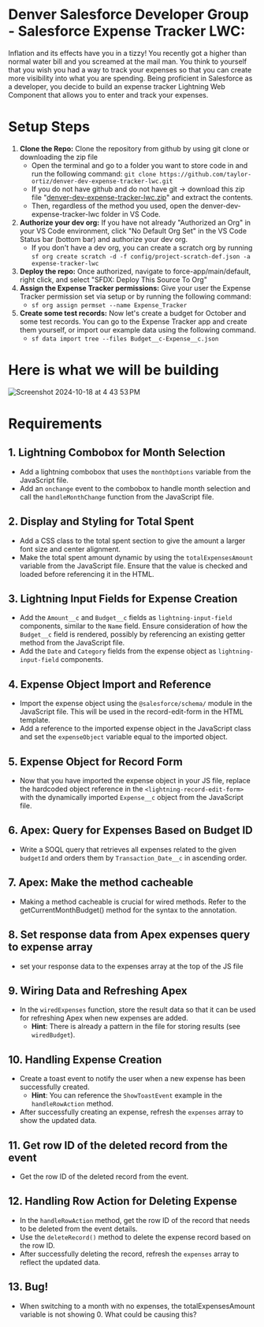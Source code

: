 # Denver Salesforce Developer Group - Salesforce Expense Tracker LWC:

Inflation and its effects have you in a tizzy! You recently got a higher than normal water bill and you screamed at the mail man. You think to yourself that you wish you had a way to track your expenses so that you can create more visibility into what you are spending. Being proficient in Salesforce as a developer, you decide to build an expense tracker Lightning Web Component that allows you to enter and track your expenses. 

# Setup Steps
1. **Clone the Repo:** Clone the repository from github by using git clone or downloading the zip file
    - Open the terminal and go to a folder you want to store code in and run the following command: ```git clone https://github.com/taylor-ortiz/denver-dev-expense-tracker-lwc.git```
    - If you do not have github and do not have git -> download this zip file "[denver-dev-expense-tracker-lwc.zip](https://github.com/taylor-ortiz/denver-dev-expense-tracker-lwc/raw/refs/heads/main/denver-dev-expense-tracker-lwc.zip)" and extract the contents.
    - Then, regardless of the method you used, open the denver-dev-expense-tracker-lwc folder in VS Code.
1. **Authorize your dev org:** If you have not already "Authorized an Org" in your VS Code environment, click "No Default Org Set" in the VS Code Status bar (bottom bar) and authorize your dev org.
    - If you don't have a dev org, you can create a scratch org by running ```sf org create scratch -d -f config/project-scratch-def.json -a expense-tracker-lwc```
1. **Deploy the repo:** Once authorized, navigate to force-app/main/default, right click, and select "SFDX: Deploy This Source To Org"
1. **Assign the Expense Tracker permissions:** Give your user the Expense Tracker permission set via setup or by running the following command:
    - ```sf org assign permset --name Expense_Tracker```
1. **Create some test records:** Now let's create a budget for October and some test records. You can go to the Expense Tracker app and create them yourself, or import our example data using the following command.
    - ```sf data import tree --files Budget__c-Expense__c.json```

# Here is what we will be building

![Screenshot 2024-10-18 at 4 43 53 PM](https://github.com/user-attachments/assets/f8e41bc5-b78e-4367-9b80-a3e8f49fa503)

# Requirements

## 1. Lightning Combobox for Month Selection
- Add a lightning combobox that uses the `monthOptions` variable from the JavaScript file.
- Add an `onchange` event to the combobox to handle month selection and call the `handleMonthChange` function from the JavaScript file.

## 2. Display and Styling for Total Spent
- Add a CSS class to the total spent section to give the amount a larger font size and center alignment.
- Make the total spent amount dynamic by using the `totalExpensesAmount` variable from the JavaScript file. Ensure that the value is checked and loaded before referencing it in the HTML.

## 3. Lightning Input Fields for Expense Creation
- Add the `Amount__c` and `Budget__c` fields as `lightning-input-field` components, similar to the `Name` field. Ensure consideration of how the `Budget__c` field is rendered, possibly by referencing an existing getter method from the JavaScript file.
- Add the `Date` and `Category` fields from the expense object as `lightning-input-field` components.

## 4. Expense Object Import and Reference
- Import the expense object using the `@salesforce/schema/` module in the JavaScript file. This will be used in the record-edit-form in the HTML template.
- Add a reference to the imported expense object in the JavaScript class and set the `expenseObject` variable equal to the imported object.

## 5. Expense Object for Record Form
- Now that you have imported the expense object in your JS file, replace the hardcoded object reference in the `<lightning-record-edit-form>` with the dynamically imported `Expense__c` object from the JavaScript file.

## 6. Apex: Query for Expenses Based on Budget ID
- Write a SOQL query that retrieves all expenses related to the given `budgetId` and orders them by `Transaction_Date__c` in ascending order.

## 7. Apex: Make the method cacheable
- Making a method cacheable is crucial for wired methods. Refer to the getCurrentMonthBudget() method for the syntax to the annotation.

## 8. Set response data from Apex expenses query to expense array
- set your response data to the expenses array at the top of the JS file

## 9. Wiring Data and Refreshing Apex
- In the `wiredExpenses` function, store the result data so that it can be used for refreshing Apex when new expenses are added.
    - **Hint**: There is already a pattern in the file for storing results (see `wiredBudget`).

## 10. Handling Expense Creation
- Create a toast event to notify the user when a new expense has been successfully created.
    - **Hint**: You can reference the `ShowToastEvent` example in the `handleRowAction` method.
- After successfully creating an expense, refresh the `expenses` array to show the updated data.

## 11. Get row ID of the deleted record from the event
- Get the row ID of the deleted record from the event.

## 12. Handling Row Action for Deleting Expense
- In the `handleRowAction` method, get the row ID of the record that needs to be deleted from the event details.
- Use the `deleteRecord()` method to delete the expense record based on the row ID.
- After successfully deleting the record, refresh the `expenses` array to reflect the updated data.

## 13. Bug!
-  When switching to a month with no expenses, the totalExpensesAmount variable is not showing 0. What could be causing this?